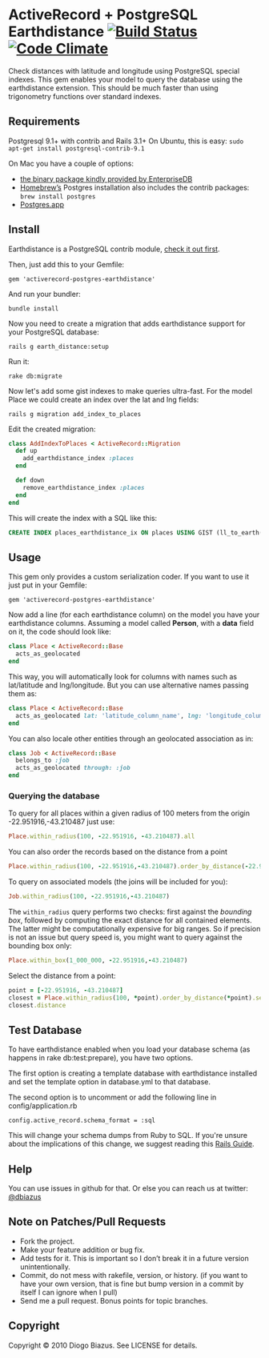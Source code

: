 # ActiveRecord + PostgreSQL Earthdistance [![Build Status](https://travis-ci.org/diogob/activerecord-postgres-earthdistance.svg?branch=master)](https://travis-ci.org/diogob/activerecord-postgres-earthdistance) [![Code Climate](https://codeclimate.com/github/diogob/activerecord-postgres-earthdistance/badges/gpa.svg)](https://codeclimate.com/github/diogob/activerecord-postgres-earthdistance)

Check distances with latitude and longitude using PostgreSQL special indexes.
This gem enables your model to query the database using the earthdistance extension. This should be much faster than using trigonometry functions over standard indexes.

## Requirements

Postgresql 9.1+ with contrib and Rails 3.1+
On Ubuntu, this is easy: `sudo apt-get install postgresql-contrib-9.1`

On Mac you have a couple of options:

* [the binary package kindly provided by EnterpriseDB](http://www.enterprisedb.com/products-services-training/pgdownload#osx)
* [Homebrew’s](https://github.com/mxcl/homebrew) Postgres installation also includes the contrib packages: `brew install postgres`
* [Postgres.app](http://postgresapp.com/)

## Install


Earthdistance is a PostgreSQL contrib module, [check it out first](http://www.postgresql.org/docs/9.2/static/earthdistance.html).

Then, just add this to your Gemfile:

`gem 'activerecord-postgres-earthdistance'`

And run your bundler:

`bundle install`

Now you need to create a migration that adds earthdistance support for your
PostgreSQL database:

`rails g earth_distance:setup`

Run it:

`rake db:migrate`

Now let's add some gist indexes to make queries ultra-fast.
For the model Place we could create an index over the lat and lng fields:

`rails g migration add_index_to_places`

Edit the created migration:

```ruby
class AddIndexToPlaces < ActiveRecord::Migration
  def up
    add_earthdistance_index :places
  end

  def down
    remove_earthdistance_index :places
  end
end
```

This will create the index with a SQL like this:
```sql
CREATE INDEX places_earthdistance_ix ON places USING GIST (ll_to_earth(lat, lng));
```

## Usage

This gem only provides a custom serialization coder.
If you want to use it just put in your Gemfile:

    gem 'activerecord-postgres-earthdistance'

Now add a line (for each earthdistance column) on the model you have your earthdistance columns.
Assuming a model called **Person**, with a **data** field on it, the
code should look like:

```ruby
class Place < ActiveRecord::Base
  acts_as_geolocated
end
```

This way, you will automatically look for columns with names such as lat/latitude and lng/longitude.
But you can use alternative names passing them as:

```ruby
class Place < ActiveRecord::Base
  acts_as_geolocated lat: 'latitude_column_name', lng: 'longitude_column_name'
end
```

You can also locale other entities through an geolocated association as in:
```ruby
class Job < ActiveRecord::Base
  belongs_to :job
  acts_as_geolocated through: :job
end
```

### Querying the database

To query for all places within a given radius of 100 meters from the origin -22.951916,-43.210487 just use:
```ruby
Place.within_radius(100, -22.951916, -43.210487).all
```

You can also order the records based on the distance from a point
```ruby
Place.within_radius(100, -22.951916,-43.210487).order_by_distance(-22.951916,-43.210487)
```

To query on associated models (the joins will be included for you):
```ruby
Job.within_radius(100, -22.951916,-43.210487)
```

The `within_radius` query performs two checks: first against the *bounding box*, followed by computing the exact distance for
all contained elements. The latter might be computationally expensive for big ranges.
So if precision is not an issue but query speed is, you might want to query against the bounding box only:
```ruby
Place.within_box(1_000_000, -22.951916,-43.210487)
```

Select the distance from a point:
```ruby
point = [-22.951916, -43.210487]
closest = Place.within_radius(100, *point).order_by_distance(*point).selecting_distance_from(*point).first
closest.distance
```

## Test Database

To have earthdistance enabled when you load your database schema (as happens in rake db:test:prepare), you
have two options.

The first option is creating a template database with earthdistance installed and set the template option
in database.yml to that database.

The second option is to uncomment or add the following line in config/application.rb

    config.active_record.schema_format = :sql

This will change your schema dumps from Ruby to SQL. If you're
unsure about the implications of this change, we suggest reading this
[Rails Guide](http://guides.rubyonrails.org/migrations.html#schema-dumping-and-you).

## Help

You can use issues in github for that. Or else you can reach us at
twitter: [@dbiazus](https://twitter.com/#!/dbiazus)

## Note on Patches/Pull Requests


* Fork the project.
* Make your feature addition or bug fix.
* Add tests for it. This is important so I don’t break it in a future version unintentionally.
* Commit, do not mess with rakefile, version, or history.  (if you want to have your own version, that is fine but bump version in a commit by itself I can ignore when I pull)
* Send me a pull request. Bonus points for topic branches.

## Copyright

Copyright © 2010 Diogo Biazus. See LICENSE for details.
